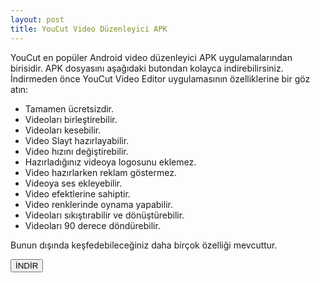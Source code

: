```yaml
---
layout: post
title: YouCut Video Düzenleyici APK
---
```


<p>YouCut en popüler Android video düzenleyici APK uygulamalarından birisidir. APK dosyasını aşağıdaki butondan kolayca indirebilirsiniz. İndirmeden önce YouCut Video Editor uygulamasının özelliklerine bir göz atın:</p>

<ul>
<li>Tamamen ücretsizdir.</li>
<li>Videoları birleştirebilir.</li>
<li>Videoları kesebilir.</li>
<li>Video Slayt hazırlayabilir.</li>
<li>Video hızını değiştirebilir.</li>
<li>Hazırladığınız videoya logosunu eklemez.</li>
<li>Video hazırlarken reklam göstermez.</li>
<li>Videoya ses ekleyebilir.</li>
<li>Video efektlerine sahiptir.</li>
<li>Video renklerinde oynama yapabilir.</li>
<li>Videoları sıkıştırabilir ve dönüştürebilir.</li>
<li>Videoları 90 derece döndürebilir.</li>
</ul>

<p>Bunun dışında keşfedebileceğiniz daha birçok özelliği mevcuttur.</p>

<a href="/youcut.apk" target="_blank"><button class="button3">İNDİR</button></a>
